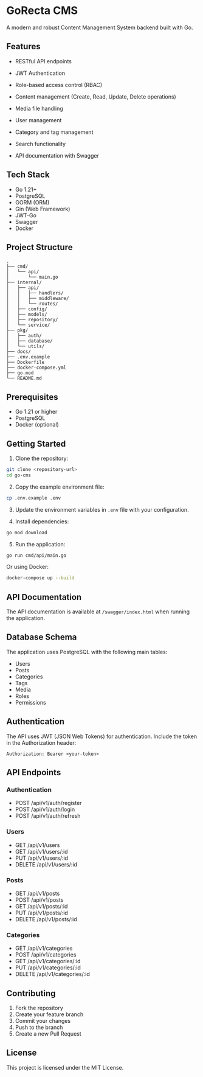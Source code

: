 # GoRecta CMS

A modern and robust Content Management System backend built with Go.

## Features

- RESTful API endpoints

- JWT Authentication
- Role-based access control (RBAC)
- Content management (Create, Read, Update, Delete operations)
- Media file handling
- User management
- Category and tag management
- Search functionality
- API documentation with Swagger

## Tech Stack

- Go 1.21+
- PostgreSQL
- GORM (ORM)
- Gin (Web Framework)
- JWT-Go
- Swagger
- Docker

## Project Structure

```
.
├── cmd/
│   └── api/
│       └── main.go
├── internal/
│   ├── api/
│   │   ├── handlers/
│   │   ├── middleware/
│   │   └── routes/
│   ├── config/
│   ├── models/
│   ├── repository/
│   └── service/
├── pkg/
│   ├── auth/
│   ├── database/
│   └── utils/
├── docs/
├── .env.example
├── Dockerfile
├── docker-compose.yml
├── go.mod
└── README.md
```

## Prerequisites

- Go 1.21 or higher
- PostgreSQL
- Docker (optional)

## Getting Started

1. Clone the repository:
```bash
git clone <repository-url>
cd go-cms
```

2. Copy the example environment file:
```bash
cp .env.example .env
```

3. Update the environment variables in `.env` file with your configuration.

4. Install dependencies:
```bash
go mod download
```

5. Run the application:
```bash
go run cmd/api/main.go
```

Or using Docker:
```bash
docker-compose up --build
```

## API Documentation

The API documentation is available at `/swagger/index.html` when running the application.

## Database Schema

The application uses PostgreSQL with the following main tables:
- Users
- Posts
- Categories
- Tags
- Media
- Roles
- Permissions

## Authentication

The API uses JWT (JSON Web Tokens) for authentication. Include the token in the Authorization header:
```
Authorization: Bearer <your-token>
```

## API Endpoints

### Authentication
- POST /api/v1/auth/register
- POST /api/v1/auth/login
- POST /api/v1/auth/refresh

### Users
- GET /api/v1/users
- GET /api/v1/users/:id
- PUT /api/v1/users/:id
- DELETE /api/v1/users/:id

### Posts
- GET /api/v1/posts
- POST /api/v1/posts
- GET /api/v1/posts/:id
- PUT /api/v1/posts/:id
- DELETE /api/v1/posts/:id

### Categories
- GET /api/v1/categories
- POST /api/v1/categories
- GET /api/v1/categories/:id
- PUT /api/v1/categories/:id
- DELETE /api/v1/categories/:id

## Contributing

1. Fork the repository
2. Create your feature branch
3. Commit your changes
4. Push to the branch
5. Create a new Pull Request

## License

This project is licensed under the MIT License. 
